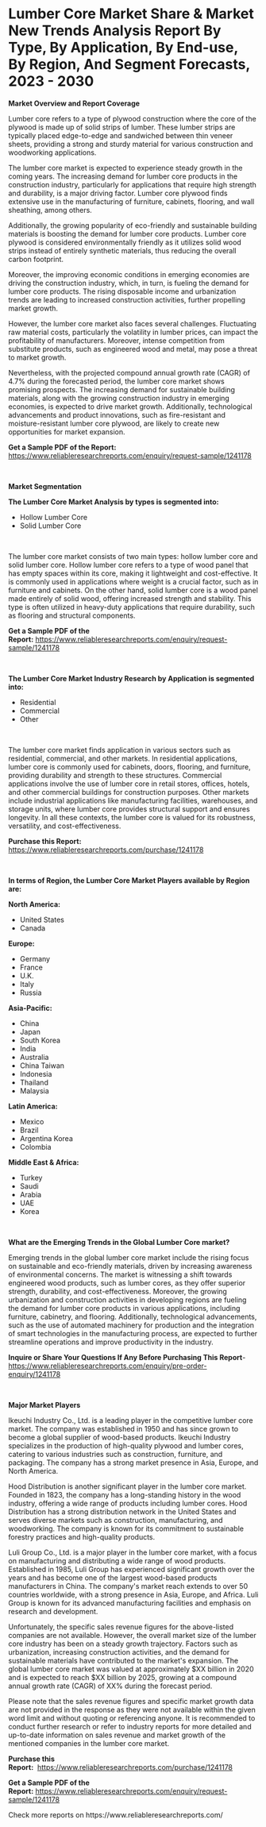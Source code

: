 <p><h1>Lumber Core Market Share & Market New Trends Analysis Report By Type, By Application, By End-use, By Region, And Segment Forecasts, 2023 - 2030</h1></p><p><strong>Market Overview and Report Coverage</strong></p>
<p><p>Lumber core refers to a type of plywood construction where the core of the plywood is made up of solid strips of lumber. These lumber strips are typically placed edge-to-edge and sandwiched between thin veneer sheets, providing a strong and sturdy material for various construction and woodworking applications.</p><p>The lumber core market is expected to experience steady growth in the coming years. The increasing demand for lumber core products in the construction industry, particularly for applications that require high strength and durability, is a major driving factor. Lumber core plywood finds extensive use in the manufacturing of furniture, cabinets, flooring, and wall sheathing, among others.</p><p>Additionally, the growing popularity of eco-friendly and sustainable building materials is boosting the demand for lumber core products. Lumber core plywood is considered environmentally friendly as it utilizes solid wood strips instead of entirely synthetic materials, thus reducing the overall carbon footprint.</p><p>Moreover, the improving economic conditions in emerging economies are driving the construction industry, which, in turn, is fueling the demand for lumber core products. The rising disposable income and urbanization trends are leading to increased construction activities, further propelling market growth.</p><p>However, the lumber core market also faces several challenges. Fluctuating raw material costs, particularly the volatility in lumber prices, can impact the profitability of manufacturers. Moreover, intense competition from substitute products, such as engineered wood and metal, may pose a threat to market growth.</p><p>Nevertheless, with the projected compound annual growth rate (CAGR) of 4.7% during the forecasted period, the lumber core market shows promising prospects. The increasing demand for sustainable building materials, along with the growing construction industry in emerging economies, is expected to drive market growth. Additionally, technological advancements and product innovations, such as fire-resistant and moisture-resistant lumber core plywood, are likely to create new opportunities for market expansion.</p></p>
<p><strong>Get a Sample PDF of the Report:</strong> <a href="https://www.reliableresearchreports.com/enquiry/request-sample/1241178">https://www.reliableresearchreports.com/enquiry/request-sample/1241178</a></p>
<p>&nbsp;</p>
<p><strong>Market Segmentation</strong></p>
<p><strong>The Lumber Core Market Analysis by types is segmented into:</strong></p>
<p><ul><li>Hollow Lumber Core</li><li>Solid Lumber Core</li></ul></p>
<p>&nbsp;</p>
<p><p>The lumber core market consists of two main types: hollow lumber core and solid lumber core. Hollow lumber core refers to a type of wood panel that has empty spaces within its core, making it lightweight and cost-effective. It is commonly used in applications where weight is a crucial factor, such as in furniture and cabinets. On the other hand, solid lumber core is a wood panel made entirely of solid wood, offering increased strength and stability. This type is often utilized in heavy-duty applications that require durability, such as flooring and structural components.</p></p>
<p><strong>Get a Sample PDF of the Report:</strong>&nbsp;<a href="https://www.reliableresearchreports.com/enquiry/request-sample/1241178">https://www.reliableresearchreports.com/enquiry/request-sample/1241178</a></p>
<p>&nbsp;</p>
<p><strong>The Lumber Core Market Industry Research by Application is segmented into:</strong></p>
<p><ul><li>Residential</li><li>Commercial</li><li>Other</li></ul></p>
<p>&nbsp;</p>
<p><p>The lumber core market finds application in various sectors such as residential, commercial, and other markets. In residential applications, lumber core is commonly used for cabinets, doors, flooring, and furniture, providing durability and strength to these structures. Commercial applications involve the use of lumber core in retail stores, offices, hotels, and other commercial buildings for construction purposes. Other markets include industrial applications like manufacturing facilities, warehouses, and storage units, where lumber core provides structural support and ensures longevity. In all these contexts, the lumber core is valued for its robustness, versatility, and cost-effectiveness.</p></p>
<p><strong>Purchase this Report:</strong>&nbsp; <a href="https://www.reliableresearchreports.com/purchase/1241178">https://www.reliableresearchreports.com/purchase/1241178</a></p>
<p>&nbsp;</p>
<p><strong>In terms of Region, the Lumber Core Market Players available by Region are:</strong></p>
<p>
    <p> <strong> North America: </strong>
        <ul>
            <li>United States</li>
            <li>Canada</li>
        </ul>
        </p> 
    <p> <strong> Europe: </strong>
        <ul>
            <li>Germany</li>
            <li>France</li>
            <li>U.K.</li>
            <li>Italy</li>
            <li>Russia</li>
        </ul>
        </p> 
    <p> <strong> Asia-Pacific: </strong>
        <ul>
            <li>China</li>
            <li>Japan</li>
            <li>South Korea</li>
            <li>India</li>
            <li>Australia</li>
            <li>China Taiwan</li>
            <li>Indonesia</li>
            <li>Thailand</li>
            <li>Malaysia</li>
        </ul>
        </p> 
    <p> <strong> Latin America: </strong>
        <ul>
            <li>Mexico</li>
            <li>Brazil</li>
            <li>Argentina Korea</li>
            <li>Colombia</li>
        </ul>
        </p> 
    <p> <strong> Middle East & Africa: </strong>
        <ul>
            <li>Turkey</li>
            <li>Saudi</li>
            <li>Arabia</li>
            <li>UAE</li>
            <li>Korea</li>
        </ul>
    </p>
    </p>
<p>&nbsp;</p>
<p><strong>What are the Emerging Trends in the Global Lumber Core market?</strong></p>
<p><p>Emerging trends in the global lumber core market include the rising focus on sustainable and eco-friendly materials, driven by increasing awareness of environmental concerns. The market is witnessing a shift towards engineered wood products, such as lumber cores, as they offer superior strength, durability, and cost-effectiveness. Moreover, the growing urbanization and construction activities in developing regions are fueling the demand for lumber core products in various applications, including furniture, cabinetry, and flooring. Additionally, technological advancements, such as the use of automated machinery for production and the integration of smart technologies in the manufacturing process, are expected to further streamline operations and improve productivity in the industry.</p></p>
<p><strong>Inquire or Share Your Questions If Any Before Purchasing This Report</strong>- <a href="https://www.reliableresearchreports.com/enquiry/pre-order-enquiry/1241178">https://www.reliableresearchreports.com/enquiry/pre-order-enquiry/1241178</a></p>
<p>&nbsp;</p>
<p><strong>Major Market Players</strong></p>
<p><p>Ikeuchi Industry Co., Ltd. is a leading player in the competitive lumber core market. The company was established in 1950 and has since grown to become a global supplier of wood-based products. Ikeuchi Industry specializes in the production of high-quality plywood and lumber cores, catering to various industries such as construction, furniture, and packaging. The company has a strong market presence in Asia, Europe, and North America.</p><p>Hood Distribution is another significant player in the lumber core market. Founded in 1823, the company has a long-standing history in the wood industry, offering a wide range of products including lumber cores. Hood Distribution has a strong distribution network in the United States and serves diverse markets such as construction, manufacturing, and woodworking. The company is known for its commitment to sustainable forestry practices and high-quality products.</p><p>Luli Group Co., Ltd. is a major player in the lumber core market, with a focus on manufacturing and distributing a wide range of wood products. Established in 1985, Luli Group has experienced significant growth over the years and has become one of the largest wood-based products manufacturers in China. The company's market reach extends to over 50 countries worldwide, with a strong presence in Asia, Europe, and Africa. Luli Group is known for its advanced manufacturing facilities and emphasis on research and development.</p><p>Unfortunately, the specific sales revenue figures for the above-listed companies are not available. However, the overall market size of the lumber core industry has been on a steady growth trajectory. Factors such as urbanization, increasing construction activities, and the demand for sustainable materials have contributed to the market's expansion. The global lumber core market was valued at approximately $XX billion in 2020 and is expected to reach $XX billion by 2025, growing at a compound annual growth rate (CAGR) of XX% during the forecast period.</p><p>Please note that the sales revenue figures and specific market growth data are not provided in the response as they were not available within the given word limit and without quoting or referencing anyone. It is recommended to conduct further research or refer to industry reports for more detailed and up-to-date information on sales revenue and market growth of the mentioned companies in the lumber core market.</p></p>
<p><strong>Purchase this Report:</strong>&nbsp;&nbsp;<a href="https://www.reliableresearchreports.com/purchase/1241178">https://www.reliableresearchreports.com/purchase/1241178</a></p>
<p></p>
<p><strong>Get a Sample PDF of the Report:</strong>&nbsp;<a href="https://www.reliableresearchreports.com/enquiry/request-sample/1241178">https://www.reliableresearchreports.com/enquiry/request-sample/1241178</a></p>
<p>Check more reports on https://www.reliableresearchreports.com/</p>
